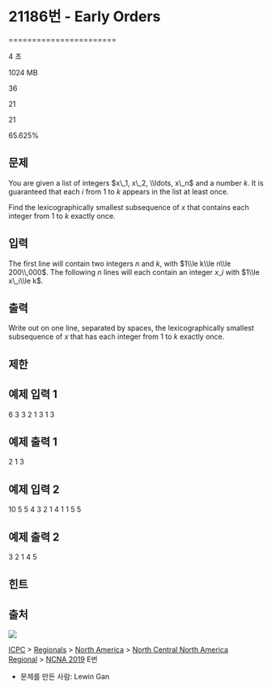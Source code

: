 # 21186번 - Early Orders


=======================

4 초

1024 MB

36

21

21

65.625%

문제
--

You are given a list of integers $x\_1, x\_2, \\ldots, x\_n$ and a number $k$. It is guaranteed that each $i$ from $1$ to $k$ appears in the list at least once.

Find the lexicographically smallest subsequence of $x$ that contains each integer from $1$ to $k$ exactly once.

입력
--

The first line will contain two integers $n$ and $k$, with $1\\le k\\le n\\le 200\\,000$. The following $n$ lines will each contain an integer $x\_i$ with $1\\le x\_i\\le k$.

출력
--

Write out on one line, separated by spaces, the lexicographically smallest subsequence of $x$ that has each integer from $1$ to $k$ exactly once.

제한
--

예제 입력 1
-------

6 3
3
2
1
3
1
3

예제 출력 1
-------

2 1 3

예제 입력 2
-------

10 5
5
4
3
2
1
4
1
1
5
5

예제 출력 2
-------

3 2 1 4 5

힌트
--

출처
--

[![](https://licensebuttons.net/l/by-sa/3.0/88x31.png)](https://creativecommons.org/licenses/by-sa/3.0/)

[ICPC](/category/1) > [Regionals](/category/7) > [North America](/category/8) > [North Central North America Regional](/category/167) > [NCNA 2019](/category/detail/2464) E번

*   문제를 만든 사람: Lewin Gan